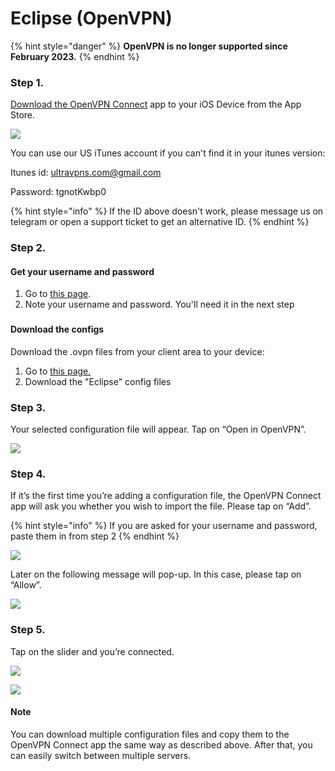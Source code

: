 # Eclipse (OpenVPN)

{% hint style="danger" %}
**OpenVPN is no longer supported since February 2023.**
{% endhint %}

### Step 1.

[Download the OpenVPN Connect](https://itunes.apple.com/us/app/openvpn-connect/id590379981?mt=8) app to your iOS Device from the App Store.

![](https://buffered.com/wp-content/uploads/2018/10/Screenshot\_1.png)

You can use our US iTunes account if you can't find it in your itunes version:

Itunes id: ultravpns.com@gmail.com

Password: tgnotKwbp0

{% hint style="info" %}
If the ID above doesn't work, please message us on telegram or open a support ticket to get an alternative ID.
{% endhint %}

### Step 2.

#### Get your username and password

1. Go to [this page](https://wannaflix.com/eclipse.php).
2. Note your username and password. You'll need it in the next step

###

#### Download the configs&#x20;

Download the .ovpn files from your client area to your device:

1. Go to [this page.](https://wannaflix.com/eclipse.php)
2. Download the "Eclipse" config files

### Step 3.

Your selected configuration file will appear. Tap on “Open in OpenVPN”.

![](https://buffered.com/wp-content/uploads/2018/10/Screenshot\_5.png)

### Step 4.

If it’s the first time you’re adding a configuration file, the OpenVPN Connect app will ask you whether you wish to import the file. Please tap on “Add”.&#x20;

{% hint style="info" %}
If you are asked for your username and password, paste them in from step 2
{% endhint %}

![](https://buffered.com/wp-content/uploads/2018/10/Screenshot\_6.png)

Later on the following message will pop-up. In this case, please tap on “Allow”.

![](https://buffered.com/wp-content/uploads/2018/10/Screenshot\_7.png)

### Step 5.

Tap on the slider and you’re connected.

![](https://buffered.com/wp-content/uploads/2018/10/Screenshot\_8.png)

![](https://buffered.com/wp-content/uploads/2018/10/Screenshot\_9.png)

#### Note

You can download multiple configuration files and copy them to the OpenVPN Connect app the same way as described above. After that, you can easily switch between multiple servers.
